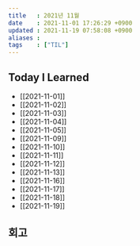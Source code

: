 ```yaml
---
title   : 2021년 11월 
date    : 2021-11-01 17:26:29 +0900
updated : 2021-11-19 07:58:08 +0900
aliases : 
tags    : ["TIL"]
---
```

## Today I Learned  
- [[2021-11-01]]
- [[2021-11-02]]
- [[2021-11-03]]
- [[2021-11-04]]
- [[2021-11-05]]
- [[2021-11-09]]
- [[2021-11-10]]
- [[2021-11-11]]
- [[2021-11-12]]
- [[2021-11-13]]
- [[2021-11-16]]
- [[2021-11-17]]
- [[2021-11-18]]
- [[2021-11-19]]
## 회고
